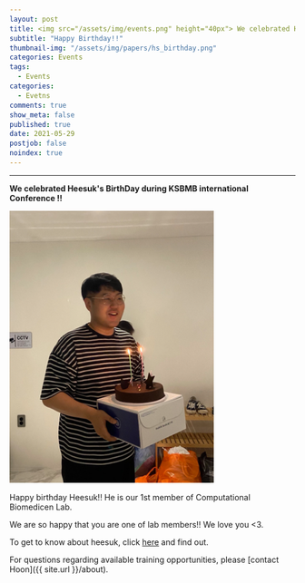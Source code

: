 ```yaml
---
layout: post
title: <img src="/assets/img/events.png" height="40px"> We celebrated Heesuk's Birthday during KSBMB international Conference !!
subtitle: "Happy Birthday!!"
thumbnail-img: "/assets/img/papers/hs_birthday.png"
categories: Events
tags:
  - Events
categories:
  - Evetns
comments: true
show_meta: false
published: true
date: 2021-05-29
postjob: false
noindex: true
---
```


<hr>

**We celebrated Heesuk's BirthDay during KSBMB international Conference !!**

<img src="/assets/img/hs_birthday.png" height="480px" width="360px">

Happy birthday Heesuk!! He is our 1st member of Computational Biomedicen Lab.  

We are so happy that you are one of lab members!! We love you <3. 

To get to know about heesuk, click [here](https://hoonbiolab.github.io/people/hs_chung/) and find out.  

<i class="fa fa-question-circle"></i> For questions regarding available training opportunities, please \[contact Hoon]({{ site.url }}/about).
